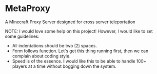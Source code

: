 MetaProxy
=========

A Minecraft Proxy Server designed for cross server teleportation

NOTE:
I would love some help on this project! However, I would like to set some guidelines:
- All indentations should be two (2) spaces.
- Form follows function. Let's get this thing running first, then we can complain about coding style.
- Speed is of the essence. I would like this to be able to handle 100+ players at a time without bogging down the system.